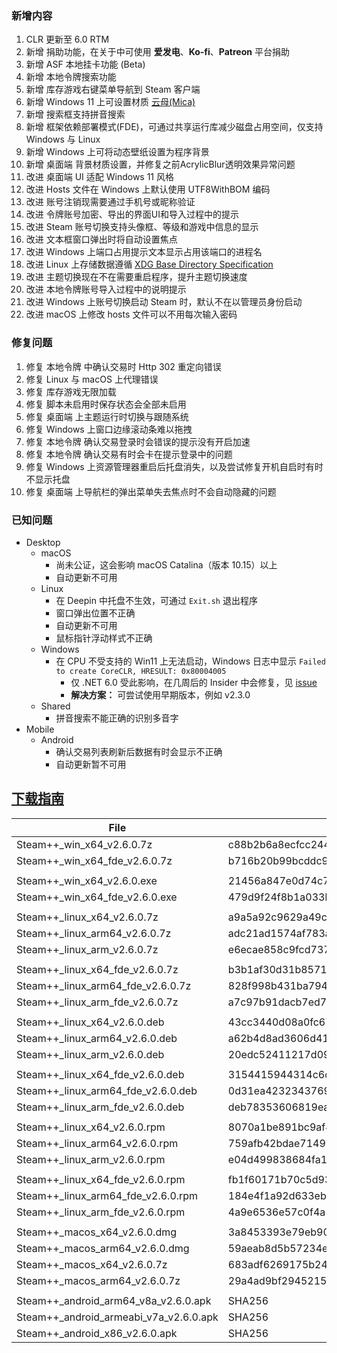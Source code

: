 ### 新增内容
1. CLR 更新至 6.0 RTM
2. 新增 捐助功能，在关于中可使用 **爱发电**、**Ko-fi**、**Patreon** 平台捐助
3. 新增 ASF 本地挂卡功能 (Beta)
4. 新增 本地令牌搜索功能
5. 新增 库存游戏右键菜单导航到 Steam 客户端
6. 新增 Windows 11 上可设置材质 [云母(Mica)](https://docs.microsoft.com/zh-cn/windows/apps/design/style/mica)
7. 新增 搜索框支持拼音搜索
8. 新增 框架依赖部署模式(FDE)，可通过共享运行库减少磁盘占用空间，仅支持 Windows 与 Linux
9. 新增 Windows 上可将动态壁纸设置为程序背景
10. 新增 桌面端 背景材质设置，并修复之前AcrylicBlur透明效果异常问题
11. 改进 桌面端 UI 适配 Windows 11 风格
12. 改进 Hosts 文件在 Windows 上默认使用 UTF8WithBOM 编码
13. 改进 账号注销现需要通过手机号或昵称验证
14. 改进 令牌账号加密、导出的界面UI和导入过程中的提示
15. 改进 Steam 账号切换支持头像框、等级和游戏中信息的显示
16. 改进 文本框窗口弹出时将自动设置焦点
17. 改进 Windows 上端口占用提示文本显示占用该端口的进程名
18. 改进 Linux 上存储数据遵循 [XDG Base Directory Specification](https://specifications.freedesktop.org/basedir-spec/basedir-spec-latest.html)
19. 改进 主题切换现在不在需要重启程序，提升主题切换速度
20. 改进 本地令牌账号导入过程中的说明提示
21. 改进 Windows 上账号切换启动 Steam 时，默认不在以管理员身份启动
22. 改进 macOS 上修改 hosts 文件可以不用每次输入密码
<!--

. 改进 Android UI
. 改进 Android 冷启动速度
. 新增 Android x86 架构包，适用于 Intel、AMD 芯片的设备
. 改进 Android 导入令牌成功后回到列表页

-->

### 修复问题
1. 修复 本地令牌 中确认交易时 Http 302 重定向错误
2. 修复 Linux 与 macOS 上代理错误
3. 修复 库存游戏无限加载
4. 修复 脚本未启用时保存状态会全部未启用
5. 修复 桌面端 上主题运行时切换与跟随系统
6. 修复 Windows 上窗口边缘滚动条难以拖拽
7. 修复 本地令牌 确认交易登录时会错误的提示没有开启加速
8. 修复 本地令牌 确认交易有时会卡在提示登录中的问题
9. 修复 Windows 上资源管理器重启后托盘消失，以及尝试修复开机自启时有时不显示托盘
10. 修复 桌面端 上导航栏的弹出菜单失去焦点时不会自动隐藏的问题

<!--

. 修复 Android 上屏幕捕获设置项不生效
. 修复 Android 上令牌列表有时不显示值

-->

### 已知问题
- Desktop 
	- macOS
		- 尚未公证，这会影响 macOS Catalina（版本 10.15）以上
		- 自动更新不可用
	- Linux
		- 在 Deepin 中托盘不生效，可通过 ```Exit.sh``` 退出程序
		- 窗口弹出位置不正确
		- 自动更新不可用
		- 鼠标指针浮动样式不正确
	- Windows
		- 在 CPU 不受支持的 Win11 上无法启动，Windows 日志中显示 ```Failed to create CoreCLR, HRESULT: 0x80004005```
			- 仅 .NET 6.0 受此影响，在几周后的 Insider 中会修复，见 [issue](https://github.com/dotnet/core/issues/6733)
			- **解决方案：** 可尝试使用早期版本，例如 v2.3.0
	- Shared
		- 拼音搜索不能正确的识别多音字
- Mobile
	- Android
		- 确认交易列表刷新后数据有时会显示不正确
		- 自动更新暂不可用

## [下载指南](./download-guide.md)

|  File  | Checksum (SHA256)  |
|  ----  |  ----  |
| Steam++_win_x64_v2.6.0.7z  | c88b2b6a8ecfcc244685d57207bc7f20458172f4b48652cc9ffac4f09e6dd427 |
| Steam++_win_x64_fde_v2.6.0.7z  | b716b20b99bcddc96efbdb6bbdfc1e9f1da61c6cf96969846947f2ec95442fd4 |
| | |
| Steam++_win_x64_v2.6.0.exe  | 21456a847e0d74c78d3ca03ad668f24521f891fcf3aec66536e66ce810c5d002 |
| Steam++_win_x64_fde_v2.6.0.exe  | 479d9f24f8b1a033b2cc954c8a05301fceecbff24ff19abf040d75932b862771 |
| | |
| Steam++_linux_x64_v2.6.0.7z  | a9a5a92c9629a49caea457aea0ae5d9c68c0d13397cfccca24d8c51549be219c |
| Steam++_linux_arm64_v2.6.0.7z  | adc21ad1574af783aeeeeee8c3c8ffa134d8fc580b5407caf0a934ea5f362948 |
| Steam++_linux_arm_v2.6.0.7z  | e6ecae858c9fcd73770cc6a492f17cdc3caa5317064222fdcf3fc7bdff1a4f8b |
| | |
| Steam++_linux_x64_fde_v2.6.0.7z  | b3b1af30d31b85716ed5496a7dbc78a4b5407f24e7711e9ff3a028748b928fb5 |
| Steam++_linux_arm64_fde_v2.6.0.7z  | 828f998b431ba7949adc3ec9fdbd4ef35c3baff18a5b17271cf5f63dd9e14629 |
| Steam++_linux_arm_fde_v2.6.0.7z  | a7c97b91dacb7ed7959b7be6c9e48b86e20974f96b0571a1835381cab8fe68bf |
| | |
| Steam++_linux_x64_v2.6.0.deb  | 43cc3440d08a0fc67867b17c1af48e84f878cc0c4021a14e5c7f6f1d52733681 |
| Steam++_linux_arm64_v2.6.0.deb  | a62b4d8ad3606d41c239523db92b5ca0376fa5ef988a2180e186426b0480084c |
| Steam++_linux_arm_v2.6.0.deb  | 20edc52411217d097e3a725cb30d0621f7518e4b4a2395909cc063e15f456d65 |
| | |
| Steam++_linux_x64_fde_v2.6.0.deb  | 3154415944314c6c8c20f72c1364d0aa89b030548f396a50430841f5404920e0 |
| Steam++_linux_arm64_fde_v2.6.0.deb  | 0d31ea4232343769c0afadf0930aa6df59aa021e4764fbc9a97298637012ea86 |
| Steam++_linux_arm_fde_v2.6.0.deb  | deb78353606819ea2d3349a36dfebed149da9b0d3e94f441652dcd23d331f41f |
| | |
| Steam++_linux_x64_v2.6.0.rpm  | 8070a1be891bc9af46cf5e569dfdaab724d8185e835260800695e4735e6b3b18 |
| Steam++_linux_arm64_v2.6.0.rpm  | 759afb42bdae7149671d0f70a2b065d33a7e452cd8539d675784c16f3036caac |
| Steam++_linux_arm_v2.6.0.rpm  | e04d499838684fa1c88f752c0343ff721b437432bffa14d3900c1e5d7f34e406 |
| | |
| Steam++_linux_x64_fde_v2.6.0.rpm  | fb1f60171b70c5d937420b14d3ca3eda9e17e904af9a67f02d8ca5d2d6e1c9c4 |
| Steam++_linux_arm64_fde_v2.6.0.rpm  | 184e4f1a92d633eb6530bab0b4b9d7e8183f32ef77d9581b3c28e0d86319d8ae |
| Steam++_linux_arm_fde_v2.6.0.rpm  | 4a9e6536e57c0f4a585c2834488b36aaa348a79e4c642825bf9d831d74e87cd4 |
| | |
| Steam++_macos_x64_v2.6.0.dmg  | 3a8453393e79eb90953482b359758f366d32432a0c83aa9aeb1f979962050a1a |
| Steam++_macos_arm64_v2.6.0.dmg  | 59aeab8d5b57234ecdc651004b2fcffa220a8b21825bd5f8fa102b0fcd567caf |
| Steam++_macos_x64_v2.6.0.7z  | 683adf6269175b24a3d29f087b98488dd44b3f06a1ae3770345c3d70f5a3d442 |
| Steam++_macos_arm64_v2.6.0.7z  | 29a4ad9bf29452157aa141d97e8cb7859bdb1fc16f40ba0f4091dcb4753a862b |
| | |
| Steam++_android_arm64_v8a_v2.6.0.apk  | SHA256 |
| Steam++_android_armeabi_v7a_v2.6.0.apk  | SHA256 |
| Steam++_android_x86_v2.6.0.apk  | SHA256 |

<!-- ***
由于程序体积较大，推荐从 [官网 https://steampp.net](https://steampp.net) 中下载 -->
